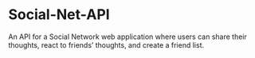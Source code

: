 # Social-Net-API
An API for a Social Network web application where users can share their thoughts, react to friends’ thoughts, and create a friend list.
